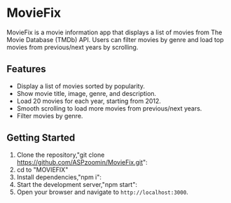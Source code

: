 # MovieFix

MovieFix is a movie information app that displays a list of movies from The Movie Database (TMDb) API. Users can filter movies by genre and load top movies from previous/next years by scrolling.

## Features
- Display a list of movies sorted by popularity.
- Show movie title, image, genre, and description.
- Load 20 movies for each year, starting from 2012.
- Smooth scrolling to load more movies from previous/next years.
- Filter movies by genre.

## Getting Started
1. Clone the repository,"git clone https://github.com/ASPzoomin/MovieFix.git":
2. cd to "MOVIEFIX"
3. Install dependencies,"npm i":
4. Start the development server,"npm start":
5. Open your browser and navigate to `http://localhost:3000`.



